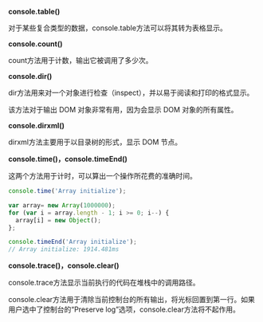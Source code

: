 <!--
 * @Author: hejianfang
 * @Email: hejianfang@meishubao.com
 * @Date: 2021-08-17 18:06:15
 * @LastEditors: hejianfang
 * @LastEditTime: 2021-08-17 18:06:15
 * @Description: 
-->
**console.table()**

对于某些复合类型的数据，console.table方法可以将其转为表格显示。

**console.count()**

count方法用于计数，输出它被调用了多少次。

**console.dir()**

dir方法用来对一个对象进行检查（inspect），并以易于阅读和打印的格式显示。

该方法对于输出 DOM 对象非常有用，因为会显示 DOM 对象的所有属性。

**console.dirxml()**

dirxml方法主要用于以目录树的形式，显示 DOM 节点。

**console.time()，console.timeEnd()**

这两个方法用于计时，可以算出一个操作所花费的准确时间。

```javascript
console.time('Array initialize');

var array= new Array(1000000);
for (var i = array.length - 1; i >= 0; i--) {
  array[i] = new Object();
};

console.timeEnd('Array initialize');
// Array initialize: 1914.481ms
```

**console.trace()，console.clear()**

console.trace方法显示当前执行的代码在堆栈中的调用路径。

console.clear方法用于清除当前控制台的所有输出，将光标回置到第一行。如果用户选中了控制台的“Preserve log”选项，console.clear方法将不起作用。
